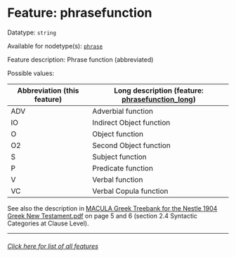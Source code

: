 # Feature: phrasefunction

Datatype: `string`

Available for nodetype(s): [`phrase`](phrasenodefeatures.md#readme)

Feature description: Phrase function (abbreviated)

Possible values:

Abbreviation (this feature) | Long description (feature: [phrasefunction_long](phrasefunction_long.md#readme))
--- | --- 
ADV | Adverbial function
IO | Indirect Object function
O | Object function
O2 | Second Object function
S | Subject function
P | Predicate function
V | Verbal function
VC | Verbal Copula function

See also the description in [MACULA Greek Treebank for the Nestle 1904 Greek New Testament.pdf](https://nbviewer.org/github/biblicalhumanities/greek-new-testament/blob/master/syntax-trees/nestle1904/doc/Nestle%201904%20Treebank%20Documentation.pdf) on page 5 and 6 (section 2.4 Syntactic Categories at Clause Level).


---
###### [Click here for list of all features](home.md#readme)

